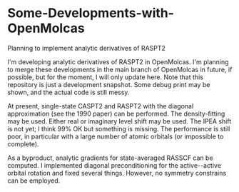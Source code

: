 # Some-Developments-with-OpenMolcas
Planning to implement analytic derivatives of RASPT2

I'm developing analytic derivatives of RASPT2 in OpenMolcas. I'm planning to merge these developments in the main branch of OpenMolcas in future, if possible, but for the moment, I will only update here. Note that this repository is just a development snapshot. Some debug print may be shown, and the actual code is still messy.

At present, single-state CASPT2 and RASPT2 with the diagonal approximation (see the 1990 paper) can be performed. The density-fitting may be used. Either real or imaginary level shift may be used. The IPEA shift is not yet; I think 99% OK but something is missing. The performance is still poor, in particular with a large number of atomic orbitals (or impossible to complete).

As a byproduct, analytic gradients for state-averaged RASSCF can be computed. I implemented diagonal preconditioning for the active--active orbital rotation and fixed several things. However, no symmetry constrains can be employed.
